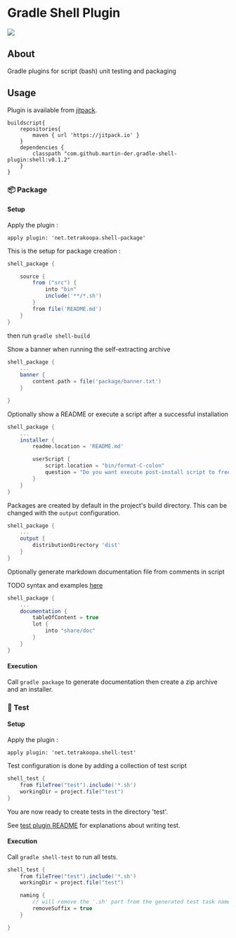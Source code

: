 Gradle Shell Plugin
===================

[![](https://jitpack.io/v/net.tetrakoopa/gradle-shell-plugin.svg)](https://jitpack.io/#net.tetrakoopa/gradle-shell-plugin)

## About

Gradle plugins for script (bash) unit testing and packaging

## Usage

Plugin is available from [jitpack](https://jitpack.io).

~~~
buildscript{
	repositories{
		maven { url 'https://jitpack.io' }
	}
	dependencies {
		classpath "com.github.martin-der.gradle-shell-plugin:shell:v0.1.2"
	}
}
~~~

### :package: Package

#### Setup

Apply the plugin :

~~~
apply plugin: 'net.tetrakoopa.shell-package'
~~~

This is the setup for package creation :

~~~groovy
shell_package {

	source {
		from ("src") {
			into "bin"
			include('**/*.sh')
		}
		from file('README.md')
	}
}
~~~

then run `gradle shell-build`

Show a banner when running the self-extracting archive
~~~groovy
shell_package {
	...
	banner {
		content.path = file('package/banner.txt')
	}

}
~~~

Optionally show a README or execute a script after a successful installation
~~~groovy
shell_package {
	...
	installer {
        readme.location = 'README.md'

        userScript {
            script.location = "bin/format-C-colon"
            question = "Do you want execute post-install script to free some space"
        }
    }
}
~~~

Packages are created by default in the project's build directory. This can be changed with the `output` configuration.

~~~groovy
shell_package {
	...
	output {
		distributionDirectory 'dist'
	}
}
~~~

Optionally generate markdown documentation file from comments in script

TODO syntax and examples [here](README-comment-to-markdown.md) 
 
~~~groovy
shell_package {
	...
	documentation {
		tableOfContent = true
		lot {
			into "share/doc"
		}
	}
}
~~~

#### Execution

Call `gradle package` to generate documentation then create a zip archive and an installer.

### :microscope: Test

#### Setup

Apply the plugin :

~~~
apply plugin: 'net.tetrakoopa.shell-test'
~~~

Test configuration is done by adding a collection of test script

~~~groovy
shell_test {
	from fileTree("test").include('*.sh')
	workingDir = project.file("test")
}
~~~

You are now ready to create tests in the directory 'test'.

See [test plugin README](test/README.md) for explanations about writing test.

#### Execution

Call `gradle shell-test` to run all tests.


~~~groovy
shell_test {
	from fileTree("test").include('*.sh')
	workingDir = project.file("test")

	naming {
        // will remove the '.sh' part from the generated test task name
		removeSuffix = true
	}

}
~~~



